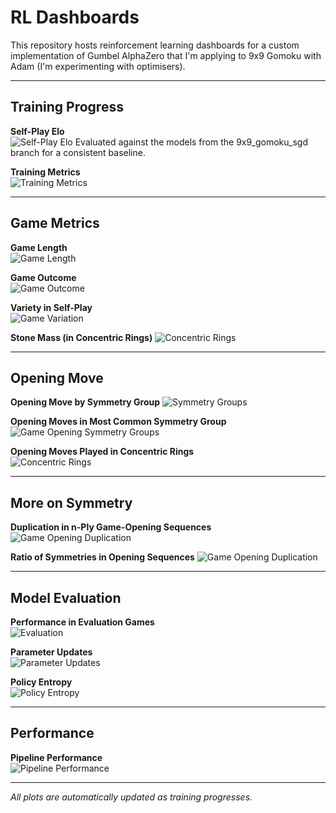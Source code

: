 # RL Dashboards

This repository hosts reinforcement learning dashboards for a custom implementation of Gumbel AlphaZero that I'm applying to 9x9 Gomoku with Adam (I'm experimenting with optimisers).

---

## Training Progress

**Self-Play Elo**  
![Self-Play Elo](plots/elo_vs_states.png)
Evaluated against the models from the 9x9_gomoku_sgd branch for a consistent baseline.

**Training Metrics**  
![Training Metrics](plots/training_metrics.png)

---

## Game Metrics

**Game Length**  
![Game Length](plots/game_length.png)

**Game Outcome**  
![Game Outcome](plots/avg_outcome.png)

**Variety in Self-Play**  
![Game Variation](plots/unique_plies.png)

**Stone Mass (in Concentric Rings)**
![Concentric Rings](plots/ring_utilisation.png)

---

## Opening Move

**Opening Move by Symmetry Group**
![Symmetry Groups](plots/symmetry_groups.png)

**Opening Moves in Most Common Symmetry Group**
![Game Opening Symmetry Groups](plots/symmetry_discovery.png)

**Opening Moves Played in Concentric Rings**  
![Concentric Rings](plots/ring_utilisation_for_opening_move.png)

---

## More on Symmetry

**Duplication in n-Ply Game-Opening Sequences**  
![Game Opening Duplication](plots/duplication_awareness.png)

**Ratio of Symmetries in Opening Sequences**
![Game Opening Duplication](plots/symmetry_awareness.png)

---

## Model Evaluation

**Performance in Evaluation Games**  
![Evaluation](plots/evaluation_games.png)

**Parameter Updates**  
![Parameter Updates](plots/param_updates.png)

**Policy Entropy**  
![Policy Entropy](plots/policy_entropy.png)

---

## Performance

**Pipeline Performance**  
![Pipeline Performance](plots/pipeline_performance.png)

---

_All plots are automatically updated as training progresses._

